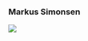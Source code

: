 ### Markus Simonsen

<img src="https://github-readme-stats.vercel.app/api?username=markussim&show_icons=true&count_private=true&hide_border=true&icon_color=fff&bg_color=852121&title_color=fff&text_color=fff" />
